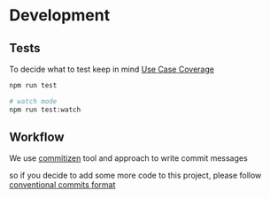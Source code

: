 # Development

## Tests

To decide what to test keep in mind [Use Case Coverage](https://kentcdodds.com/blog/how-to-know-what-to-test)

```bash
npm run test

# watch mode
npm run test:watch
```

## Workflow

We use [commitizen](https://github.com/commitizen/cz-cli) tool and approach to write commit messages

so if you decide to add some more code to this project,
please follow [conventional commits format](https://www.conventionalcommits.org/en/v1.0.0-beta.3/)
